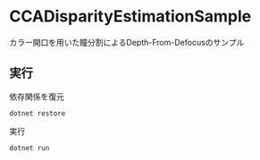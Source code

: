 # CCADisparityEstimationSample
カラー開口を用いた瞳分割によるDepth-From-Defocusのサンプル
## 実行
依存関係を復元
```
dotnet restore
```
実行
```
dotnet run
```
